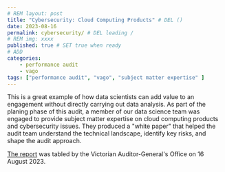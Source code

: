 ```yaml
---
# REM layout: post
title: "Cybersecurity: Cloud Computing Products" # DEL ()
date: 2023-08-16
permalink: cybersecurity/ # DEL leading /
# REM img: xxxx 
published: true # SET true when ready
# ADD
categories:
    - performance audit
    - vago 
tags: ["performance audit", "vago", "subject matter expertise" ]
---
```


This is a great example of how data scientists can add value to an engagement without directly carrying out data analysis. As part of the planing phase of this audit, a member of our data science team was engaged to provide subject matter expertise on cloud computing products and cybersecurity issues. They produced a "white paper" that helped the audit team understand the technical landscape, identify key risks, and shape the audit approach.

[The report](https://www.audit.vic.gov.au/report/cybersecurity-cloud-computing-products) was tabled by the Victorian Auditor-General's Office on 16 August 2023.
